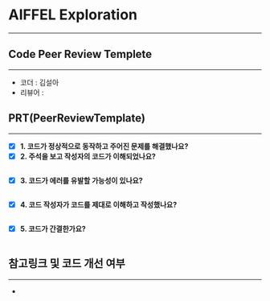 # AIFFEL Exploration
----  
## **Code Peer Review Templete**
------------------
- 코더 : 김설아
- 리뷰어 : 

## **PRT(PeerReviewTemplate)**  
------------------  
- [x] **1. 코드가 정상적으로 동작하고 주어진 문제를 해결했나요?**
- [x] **2. 주석을 보고 작성자의 코드가 이해되었나요?**  
  
```python
```
>

- [x] **3. 코드가 에러를 유발할 가능성이 있나요?**
  
```python
```
>

- [x] **4. 코드 작성자가 코드를 제대로 이해하고 작성했나요?**  
  
```python
```
>

- [x] **5. 코드가 간결한가요?**  
  
```python
```
>


## **참고링크 및 코드 개선 여부**  
------------------  
- 
    
